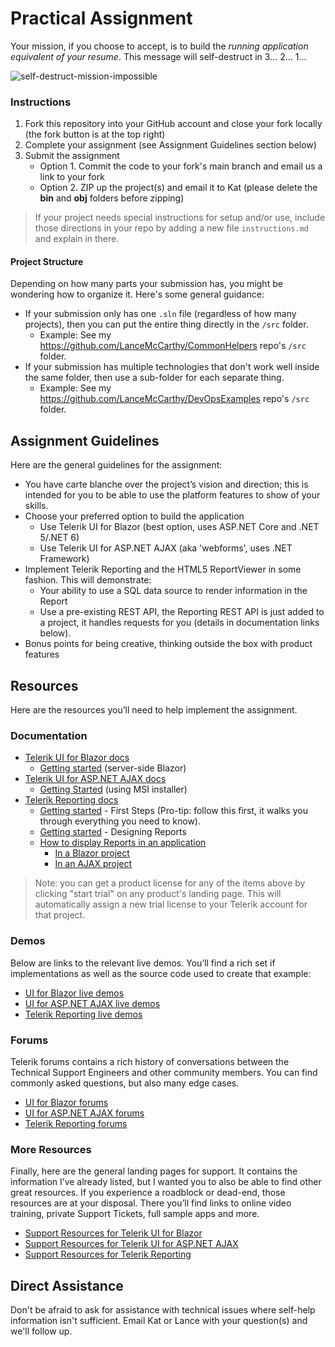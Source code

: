 # Practical Assignment

Your mission, if you choose to accept, is to build the *running application equivalent of your resume*. This message will self-destruct in 3… 2… 1…

![self-destruct-mission-impossible](https://user-images.githubusercontent.com/3520532/167459946-9441a9c6-bcc4-4243-893d-334097d2d1ca.gif)

### Instructions

1. Fork this repository into your GitHub account and close your fork locally (the fork button is at the top right)
2. Complete your assignment (see Assignment Guidelines section below)
3. Submit the assignment
    - Option 1. Commit the code to your fork's main branch and email us a link to your fork
    - Option 2. ZIP up the project(s) and email it to Kat (please delete the **bin** and **obj** folders before zipping)

> If your project needs special instructions for setup and/or use, include those directions in your repo by adding a new file `instructions.md` and explain in there.

#### Project Structure

Depending on how many parts your submission has, you might be wondering how to organize it. Here's some general guidance:

- If your submission only has one `.sln` file (regardless of how many projects), then you can put the entire thing directly in the `/src` folder.
  - Example: See my https://github.com/LanceMcCarthy/CommonHelpers repo's `/src` folder.
- If your submission has multiple technologies that don't work well inside the same folder, then use a sub-folder for each separate thing.
  - Example: See my https://github.com/LanceMcCarthy/DevOpsExamples repo's `/src` folder.


## Assignment Guidelines

Here are the general guidelines for the assignment:

* You have carte blanche over the project’s vision and direction; this is intended for you to be able to use the platform features to show of your skills.
* Choose your preferred option to build the application
    * Use Telerik UI for Blazor (best option, uses ASP.NET Core and .NET 5/.NET 6)
    * Use Telerik UI for ASP.NET AJAX (aka 'webforms', uses .NET Framework)
* Implement Telerik Reporting and the HTML5 ReportViewer in some fashion. This will demonstrate:
    * Your ability to use a SQL data source to render information in the Report
    * Use a pre-existing REST API, the Reporting REST API is just added to a project, it handles requests for you (details in documentation links below).
* Bonus points for being creative, thinking outside the box with product features

## Resources

Here are the resources you’ll need to help implement the assignment.

### Documentation

* [Telerik UI for Blazor docs](https://docs.telerik.com/blazor-ui/introduction)
    * [Getting started](https://docs.telerik.com/devtools/aspnet-ajax/getting-started/first-steps-msi) (server-side Blazor)
* [Telerik UI for ASP.NET AJAX docs](https://docs.telerik.com/devtools/aspnet-ajax/introduction)
    * [Getting Started](https://docs.telerik.com/devtools/aspnet-ajax/getting-started/first-steps-msi) (using MSI installer)
* [Telerik Reporting docs](https://docs.telerik.com/reporting/overview)
    * [Getting started](https://docs.telerik.com/reporting/getting-started/first-steps) - First Steps (Pro-tip: follow this first, it walks you through everything you need to know).
    * [Getting started](https://docs.telerik.com/reporting/designing-reports/overview) - Designing Reports
    * [How to display Reports in an application](https://docs.telerik.com/reporting/using-reports-in-applications/overview)
        * [In a Blazor project](https://docs.telerik.com/reporting/using-reports-in-applications/display-reports-in-applications/web-application/blazor-report-viewer/overview)
        * [In an AJAX project](https://docs.telerik.com/reporting/using-reports-in-applications/display-reports-in-applications/web-application/html5-asp.net-web-forms-report-viewer/overview)

> Note: you can get a product license for any of the items above by clicking "start trial" on any product's landing page. This will automatically assign a new trial license to your Telerik account for that project.

### Demos

Below are links to the relevant live demos. You’ll find a rich set if implementations as well as the source code used to create that example:

* [UI for Blazor live demos](https://demos.telerik.com/blazor-ui/)
* [UI for ASP.NET AJAX live demos](https://demos.telerik.com/aspnet-ajax/)
* [Telerik Reporting live demos](https://demos.telerik.com/reporting)


### Forums

Telerik forums contains a rich history of conversations between the Technical Support Engineers and other community members. You can find commonly asked questions, but also many edge cases.

* [UI for Blazor forums](https://www.telerik.com/forums/blazor)
* [UI for ASP.NET AJAX forums](https://www.telerik.com/forums/aspnet-ajax)
* [Telerik Reporting forums](https://www.telerik.com/forums/reporting)


### More Resources

Finally, here are the general landing pages for support. It contains the information I’ve already listed, but I wanted you to also be able to find other great resources. If you experience a roadblock or dead-end, those resources are at your disposal. There you’ll find links to online video training, private Support Tickets, full sample apps and more. 

* [Support Resources for Telerik UI for Blazor](https://www.telerik.com/support/blazor-ui)
* [Support Resources for Telerik UI for ASP.NET AJAX](https://www.telerik.com/support/aspnet-ajax)
* [Support Resources for Telerik Reporting](https://www.telerik.com/support/reporting)


## Direct Assistance

Don't be afraid to ask for assistance with technical issues where self-help information isn't sufficient. Email Kat or Lance with your question(s) and we'll follow up.



